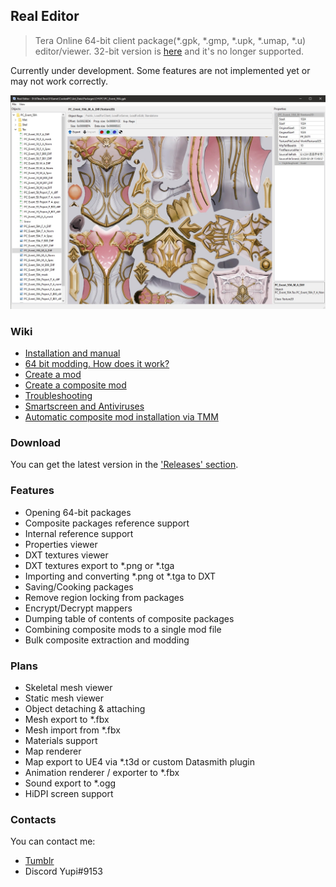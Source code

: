 ## Real Editor
> Tera Online 64-bit client package(\*.gpk, \*.gmp, \*.upk, \*.umap, \*.u) editor/viewer. 32-bit version is [here](https://github.com/VenoMKO/Real-Editor) and it's no longer supported.

Currently under development. Some features are not implemented yet or may not work correctly.

![Header Screenshot](.gitresources/header.jpg)

### Wiki

* [Installation and manual](https://github.com/VenoMKO/RealEditor/wiki/Installation-and-manual)
* [64 bit modding. How does it work?](https://github.com/VenoMKO/RealEditor/wiki/64-bit-modding.-How-does-it-work%3F)
* [Create a mod](https://github.com/VenoMKO/RealEditor/wiki/Create-a-mod)
* [Create a composite mod](https://github.com/VenoMKO/RealEditor/wiki/Create-a-composite-mod)
* [Troubleshooting](https://github.com/VenoMKO/RealEditor/wiki/Troubleshooting)
* [Smartscreen and Antiviruses](https://github.com/VenoMKO/RealEditor/wiki/Smartscreen-and-Antiviruses)
* [Automatic composite mod installation via TMM](https://github.com/VenoMKO/TMM#tmm-tera-mod-manager)

### Download

You can get the latest version in the ['Releases' section](https://github.com/VenoMKO/RealEditor/releases).

### Features

* Opening 64-bit packages
* Composite packages reference support
* Internal reference support
* Properties viewer
* DXT textures viewer
* DXT textures export to *.png or *.tga
* Importing and converting *.png ot *.tga to DXT
* Saving/Cooking packages
* Remove region locking from packages
* Encrypt/Decrypt mappers
* Dumping table of contents of composite packages
* Combining composite mods to a single mod file
* Bulk composite extraction and modding

### Plans

* Skeletal mesh viewer
* Static mesh viewer
* Object detaching & attaching
* Mesh export to *.fbx
* Mesh import from *.fbx
* Materials support
* Map renderer
* Map export to UE4 via *.t3d or custom Datasmith plugin
* Animation renderer / exporter to *.fbx
* Sound export to *.ogg
* HiDPI screen support

### Contacts

You can contact me:
* [Tumblr](https://yupimods.tumblr.com/)
* Discord Yupi#9153
